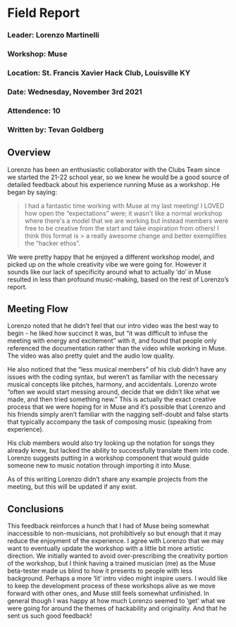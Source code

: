 # Field Report 

### Leader: Lorenzo Martinelli
### Workshop: Muse
### Location: St. Francis Xavier Hack Club, Louisville KY
### Date: Wednesday, November 3rd 2021
### Attendence: 10
### Written by: Tevan Goldberg

## Overview
Lorenzo has been an enthusiastic collaborator with the Clubs Team since we started the 21-22 school year, so we knew he would be a good source of  detailed feedback about his experience running Muse as a workshop. He began by saying:

> I had a fantastic time working with Muse at my last meeting! I LOVED how open the “expectations” were; it wasn't like a normal workshop where
> there's a model that we are working but instead members were free to be creative from the start and take inspiration from others! I think this format is  > a really awesome change and better exemplifies the “hacker ethos”.

We were pretty happy that he enjoyed a different workshop model, and picked up on the whole creativity vibe we were going for. However it sounds like our lack of specificity around what to actually ‘do’ in Muse resulted in less than profound music-making, based on the rest of Lorenzo’s report. 

## Meeting Flow
Lorenzo noted that he didn’t feel that our intro video was the best way to begin - he liked how succinct it was, but “it was difficult to infuse the meeting with energy and excitement” with it, and found that people only referenced the documentation rather than the video while working in Muse. The video was also pretty quiet and the audio low quality. 

He also noticed that the “less musical members” of his club didn’t have any issues with the coding syntax, but weren’t as familiar with the necessary musical concepts like pitches, harmony, and accidentals. Lorenzo wrote “often we would start messing around, decide that we didn’t like what we made, and then tried something new.” This is actually the exact creative process that we were hoping for in Muse and it’s possible that Lorenzo and his friends simply aren’t familiar with the nagging self-doubt and false starts that typically accompany the task of composing music (speaking from experience). 

His club members would also try looking up the notation for songs they already knew, but lacked the ability to successfully translate them into code. Lorenzo suggests putting in a workshop component that would guide someone new to music notation through importing it into Muse. 

As of this writing Lorenzo didn’t share any example projects from the meeting, but this will be updated if any exist. 


## Conclusions 

This feedback reinforces a hunch that I had of Muse being somewhat inaccessible to non-musicians, not prohibitively so but enough that it may reduce the enjoyment of the experience.  I agree with Lorenzo that we may want to eventually update the workshop with a little bit more artistic direction. We initially wanted to avoid over-prescribing the creativity portion of the workshop, but I think having a trained musician (me) as the Muse beta-tester made us blind to how it presents to people with less background. Perhaps a more ‘lit’ intro video might inspire users. I would like to keep the development process of these workshops alive as we move forward with other ones, and Muse still feels somewhat unfinished. In general though I was happy at how much Lorenzo seemed to ‘get’ what we were going for around the themes of hackability and originality. And that he sent us such good feedback! 